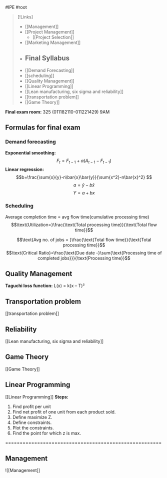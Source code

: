#IPE #root 

>[!Links]
>- [[Management]]
>- [[Project Management]]
>	- [[Project Selection]]
>- [[Marketing Management]]
>- ## Final Syllabus
>- [[Demand Forecasting]]
>- [[scheduling]]
>- [[Quality Management]]
>- [[Linear Programming]]
>- [[Lean manufacturing, six sigma and reliability]]
>- [[transportation problem]]
>- [[Game Theory]]

**Final exam room:** 
325 (011182110-011221429)  9AM
## Formulas for final exam

### **Demand forecasting**
**Exponential smoothing:**
$$ F_t = F_{t-1} + \alpha (A_{t-1} - F_{t-1}) $$
**Linear regression:**
$$b=\frac{\sum{x}{y}-n\bar{x}\bar{y}}{\sum{x^2}-n\bar{x}^2} $$
$$a=\bar{y}-b\bar{x}$$
$$Y=a+bx$$

### Scheduling

Average completion time = avg flow time(cumulative processing time)
$$\text{Utilization=}\frac{\text{Total processing time}}{\text{Total flow time}}$$

$$\text{Avg no. of jobs = }\frac{\text{Total flow time}}{\text{Total processing time}}$$
$$\text{Critical Ratio}=\frac{\text{Due date -}\sum{\text{Processing time of completed jobs}}}{\text{Processing time}}$$

## Quality Management

**Taguchi loss function:**
L(x) = k(x – T)²

## Transportation problem
[[transportation problem]]

## Reliability
[[Lean manufacturing, six sigma and reliability]]
## Game Theory
[[Game Theory]]


## Linear Programming
[[Linear Programming]] 
**Steps:**
1. Find profit per unit
2. Find net profit of one unit from each product sold.
3. Define maximize Z.
4. Define constraints.
5. Plot the constraints.
6. Find the point for which z is max.


















======================================================


## **Management**
![[Management]]
